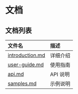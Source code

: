 # 文档

## 文档列表

|**文件名**                             |**描述**|
|:-----                             |:----|
|[introduction.md](introduction.md) |详细介绍|
|[user-guide.md](user-guide.md)     |使用指南|
|[api.md](api.md)                   |API 说明|
|[samples.md](samples.md)           |示例说明|
